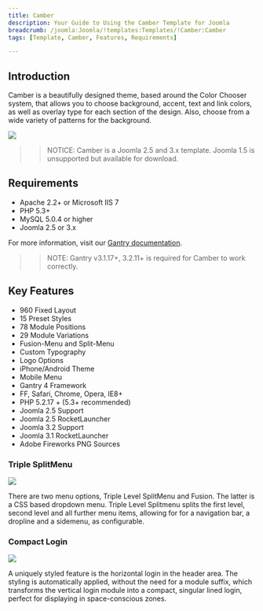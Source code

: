 ```yaml
---
title: Camber
description: Your Guide to Using the Camber Template for Joomla
breadcrumb: /joomla:Joomla/!templates:Templates/!Camber:Camber
tags: [Template, Camber, Features, Requirements]

---
```


Introduction
-----

Camber is a beautifully designed theme, based around the Color Chooser system, that allows you to choose background, accent, text and link colors, as well as overlay type for each section of the design. Also, choose from a wide variety of patterns for the background.

![][theme]

>> NOTICE: Camber is a Joomla 2.5 and 3.x template. Joomla 1.5 is unsupported but available for download.

Requirements
-----

* Apache 2.2+ or Microsoft IIS 7
* PHP 5.3+
* MySQL 5.0.4 or higher
* Joomla 2.5 or 3.x

For more information, visit our [Gantry documentation][gantry].

>> NOTE: Gantry v3.1.17+, 3.2.11+ is required for Camber to work correctly.

Key Features
-----

* 960 Fixed Layout  
* 15 Preset Styles  
* 78 Module Positions  
* 29 Module Variations  
* Fusion-Menu and Split-Menu  
* Custom Typography  
* Logo Options  
* iPhone/Android Theme  
* Mobile Menu
* Gantry 4 Framework  
* FF, Safari, Chrome, Opera, IE8+  
* PHP 5.2.17 + (5.3+ recommended)  
* Joomla 2.5 Support  
* Joomla 2.5 RocketLauncher  
* Joomla 3.2 Support  
* Joomla 3.1 RocketLauncher  
* Adobe Fireworks PNG Sources 

### Triple SplitMenu

![][splitmenu]

There are two menu options, Triple Level SplitMenu and Fusion. The latter is a CSS based dropdown menu. Triple Level Splitmenu splits the first level, second level and all further menu items, allowing for for a navigation bar, a dropline and a sidemenu, as configurable.

### Compact Login

![][login]

A uniquely styled feature is the horizontal login in the header area. The styling is automatically applied, without the need for a module suffix, which transforms the vertical login module into a compact, singular lined login, perfect for displaying in space-conscious zones.

[gantry]: http://www.gantry-framework.org/
[theme]: assets/camber.jpeg
[splitmenu]: assets/splitmenu.jpg
[login]: assets/login.jpg